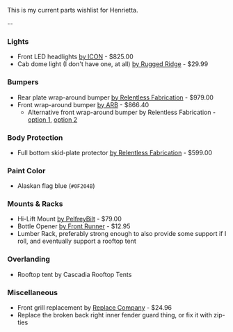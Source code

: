 This is my current parts wishlist for Henrietta.

--

### Lights

* Front LED headlights [by ICON](https://shop.icon4x4.com/parts/fj-headlights) - $825.00
* Cab dome light (I don't have one, at all) [by Rugged Ridge](https://www.carid.com/rugged-ridge/roll-bar-mounted-courtesy-white-led-light.html) - $29.99

### Bumpers

* Rear plate wrap-around bumper [by Relentless Fabrication](https://www.relentlessfabrication.com/products/96-04-tacoma-wrap-around-rear-plate-bumper) - $979.00
* Front wrap-around bumper [by ARB](https://bumpersuperstore.com/i-23938988-arb-3423040-front-deluxe-bull-bar-winch-bumper-toyota-tacoma-1995-2004-textured.html) - $866.40
	* Alternative front wrap-around bumper by Relentless Fabrication - [option 1](https://www.relentlessfabrication.com/collections/toyota/products/96-04-tacoma-defender-front-plate-bumper), [option 2](https://www.relentlessfabrication.com/collections/toyota/products/96-04-tacoma-summit-front-plate-bumper)

### Body Protection

* Full bottom skid-plate protector [by Relentless Fabrication](https://www.relentlessfabrication.com/collections/toyota/products/96-04-tacoma-full-skid-plate-set) - $599.00

### Paint Color

* Alaskan flag blue (`#0F204B`)

### Mounts & Racks

* Hi-Lift Mount [by PelfreyBilt](http://www.pelfreybilt.com/product/hi-lift-mount/) - $79.00
* Bottle Opener [by Front Runner](https://www.frontrunneroutfitters.com/en/us/rack-accessories/camp-accessories/front-runner-new-slimline-ii-roof-rack-mounted-bottle-opener.html) - $12.95
* Lumber Rack, preferably strong enough to also provide some support if I roll, and eventually support a rooftop tent

### Overlanding

* Rooftop tent by Cascadia Rooftop Tents

### Miscellaneous

* Front grill replacement by [Replace Company](https://www.carid.com/1999-toyota-tacoma-replacement-grilles/replace-grilles-376723127.html?parentsubmodel[]=SUBMODEL|Xtracab) - $24.96
* Replace the broken back right inner fender guard thing, or fix it with zip-ties